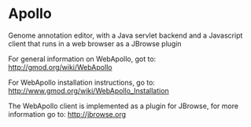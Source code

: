 Apollo
======

Genome annotation editor, with a Java servlet backend and a Javascript client that runs in a web browser as a JBrowse plugin

For general information on WebApollo, got to: 
http://gmod.org/wiki/WebApollo

For WebApollo installation instructions, go to:  
http://www.gmod.org/wiki/WebApollo_Installation

The WebApollo client is implemented as a plugin for JBrowse, for more information go to: 
http://jbrowse.org

